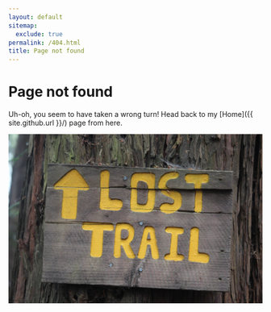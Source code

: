```yaml
---
layout: default
sitemap:
  exclude: true
permalink: /404.html
title: Page not found
---
```


# Page not found

Uh-oh, you seem to have taken a wrong turn! Head back to my [Home]({{ site.github.url }}/) page from here.

<img src="/images/StockSnap_7IMNZ3WFWP.jpg" class="fit image" />


